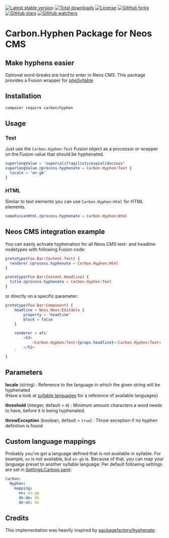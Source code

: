 [![Latest stable version]][packagist] [![Total downloads]][packagist] [![License]][packagist] [![GitHub forks]][fork] [![GitHub stars]][stargazers] [![GitHub watchers]][subscription]

# Carbon.Hyphen Package for Neos CMS

## Make hyphens easier

Optional word-breaks are hard to enter in Neos CMS. This package provides a Fusion wrapper for [phpSyllable]

## Installation

```bash
composer require carbon/hyphen
```

## Usage

### Text

Just use the `Carbon.Hyphen:Text` Fusion object as a processor or wrapper on the Fusion value that should be hyphenated.

```elm
superlongValue = 'supercalifragilisticexpialidocious'
superlongValue.@process.hyphenate = Carbon.Hyphen:Text {
  locale = 'en-gb'
}
```

### HTML

Similar to text elements you can use `Carbon.Hyphen:Html` for HTML elements.

```elm
someFusionHtml.@process.hyphenate = Carbon.Hyphen:Html
```

## Neos CMS integration example

You can easily activate hyphenation for all Neos CMS text- and headline nodetypes with following Fusion code:

```elm
prototype(Foo.Bar:Content.Text) {
  renderer.@process.hyphenate = Carbon.Hyphen:Html
}

prototype(Foo.Bar:Content.Headline) {
  title.@process.hyphenate = Carbon.Hyphen:Text
}
```

or directly on a specific parameter:

```elm
prototype(Foo.Bar:Component) {
    headline = Neos.Neos:Editable {
        property = 'headline'
        block = false
    }

    renderer = afx`
        <h2>
            <Carbon.Hyphen:Text>{props.headline}</Carbon.Hyphen:Text>
        </h2>
    `
}
```

## Parameters

**locale** (string) : Reference to the language in which the given string will be hyphenated  
(Have a look at [syllable languages] for a reference of available languages)

**threshold** (integer, default = `0`) : Minimum amount characters a word needs to have, before it is being hyphenated.

**throwException** (boolean, default = `true`) : Throw exception if no hyphen definition is found

## Custom language mappings

Probably you've got a language defined that is not available in syllable. For example, `en` is not available, but `en-gb` is. Because of that, you can map your language preset to another syllable language: Per default following settings are set in [Settings.Carbon.yaml]:

```yaml
Carbon:
  Hyphen:
    mapping:
      en: en-gb
      de-de: de
      de-at: de
```

## Credits

This implementation was heavily inspired by [packagefactory/hyphenate].

[packagist]: https://packagist.org/packages/carbon/hyphen
[latest stable version]: https://poser.pugx.org/carbon/hyphen/v/stable
[total downloads]: https://poser.pugx.org/carbon/hyphen/downloads
[license]: https://poser.pugx.org/carbon/hyphen/license
[github forks]: https://img.shields.io/github/forks/CarbonPackages/Carbon.Hyphen.svg?style=social&label=Fork
[github stars]: https://img.shields.io/github/stars/CarbonPackages/Carbon.Hyphen.svg?style=social&label=Stars
[github watchers]: https://img.shields.io/github/watchers/CarbonPackages/Carbon.Hyphen.svg?style=social&label=Watch
[fork]: https://github.com/CarbonPackages/Carbon.Hyphen/fork
[stargazers]: https://github.com/CarbonPackages/Carbon.Hyphen/stargazers
[subscription]: https://github.com/CarbonPackages/Carbon.Hyphen/subscription
[phpsyllable]: https://github.com/vanderlee/phpSyllable
[syllable languages]: https://github.com/vanderlee/phpSyllable/tree/master/languages
[settings.carbon.yaml]: Configuration/Settings.Carbon.yaml
[packagefactory/hyphenate]: https://github.com/PackageFactory/hyphenate
